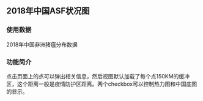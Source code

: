 ## 2018年中国ASF状况图
### 使用数据
  2018年中国非洲猪瘟分布数据
### 功能简介
点击页面上的点可以弹出相关信息，然后视图默认加载了每个点150KM的缓冲区，这个距离一般是疫情防护区距离。两个checkbox可以控制热力图和中国底图的显示。